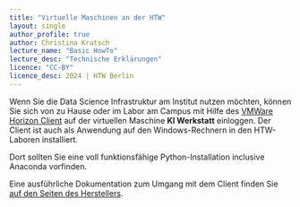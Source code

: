 ```yaml
---
title: "Virtuelle Maschinen an der HTW"
layout: single
author_profile: true
author: Christina Kratsch
lecture_name: "Basic HowTo"
lecture_desc: "Technische Erklärungen"
licence: "CC-BY"
licence_desc: 2024 | HTW Berlin 
---
```


Wenn Sie die Data Science Infrastruktur am Institut nutzen möchten, können Sie sich von zu Hause oder im Labor am Campus mit Hilfe des [VMWare Horizon Client](https://webdesktop.htw-berlin.de/) auf der virtuellen Maschine **KI Werkstatt** einloggen. Der Client ist auch als Anwendung auf den Windows-Rechnern in den HTW-Laboren installiert.

Dort sollten Sie eine voll funktionsfähige Python-Installation inclusive Anaconda vorfinden.

Eine ausführliche Dokumentation zum Umgang mit dem Client finden Sie [auf den Seiten des Herstellers](https://docs.vmware.com/de/VMware-Horizon/index.html).

